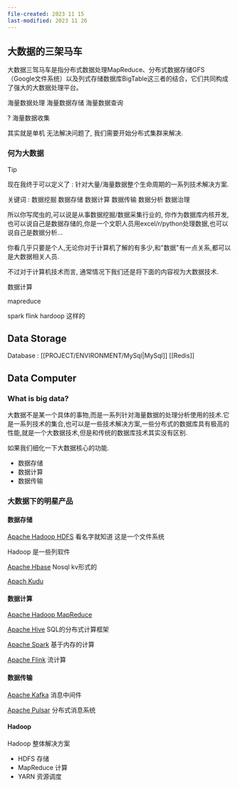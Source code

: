 ```yaml
---
file-created: 2023 11 15
last-modified: 2023 11 26
---
```


## 大数据的三架马车 

大数据三驾马车是指分布式数据处理MapReduce、分布式数据存储GFS（Google文件系统）以及列式存储数据库BigTable这三者的结合，它们共同构成了强大的大数据处理平台。


海量数据处理 
海量数据存储
海量数据查询 

? 海量数据收集 

其实就是单机 无法解决问题了, 我们需要开始分布式集群来解决. 


### 何为大数据

>[!tip] 
> 现在我终于可以定义了 : 针对大量/海量数据整个生命周期的一系列技术解决方案. 
> 
> 关键词 : 数据挖掘 数据存储 数据计算 数据传输 数据分析 数据治理 
> 
> 所以你写爬虫的,可以说是从事数据挖掘/数据采集行业的, 你作为数据库内核开发,也可以说自己是数据存储的,你是一个文职人员用excel/r/python处理数据,也可以说自己是数据分析... 
> 
> 你看几乎只要是个人,无论你对于计算机了解的有多少,和"数据"有一点关系,都可以是大数据相关人员. 


不过对于计算机技术而言, 通常情况下我们还是将下面的内容视为大数据技术. 

数据计算 

mapreduce 

spark flink hardoop 这样的 

## Data Storage 

Database : [[PROJECT/ENVIRONMENT/MySql|MySql]] [[Redis]] 


## Data Computer



### What is big data? 

大数据不是某一个具体的事物,而是一系列针对海量数据的处理分析使用的技术.它是一系列技术的集合,也可以是一些技术解决方案,一些分布式的数据库具有极高的性能,就是一个大数据技术,但是和传统的数据库技术其实没有区别.

如果我们细化一下大数据核心的功能.
* 数据存储
* 数据计算
* 数据传输
### 大数据下的明星产品

#### 数据存储
[Apache Hadoop HDFS](https://hadoop.apache.org/)  看名字就知道 这是一个文件系统

Hadoop 是一些列软件

[Apache Hbase](https://hbase.apache.org/) Nosql kv形式的 

[Apach Kudu]()

#### 数据计算
[Apache Hadoop MapReduce]()

[Apache Hive]() SQL的分布式计算框架

[Apache Spark]() 基于内存的计算 

[Apache Flink]() 流计算

#### 数据传输

[Apache Kafka]() 消息中间件

[Apache Pulsar]() 分布式消息系统



#### Hadoop 

Hadoop 整体解决方案 
* HDFS 存储
* MapReduce 计算
* YARN 资源调度


